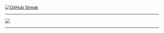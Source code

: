 [![GitHub Streak](https://streak-stats.demolab.com?user=YashDuhan&theme=github-dark)](https://git.io/streak-stats)

---

<a href="https://leetcode.com/YashDuhan">
  <picture>
    <source media="(prefers-color-scheme: dark)" srcset="https://leetcode-progress.cool2645.workers.dev/?username=YashDuhan&theme=dark" />
    <img align="center" src="https://leetcode-progress.cool2645.workers.dev/?username=YashDuhan" />
  </picture>
</a>

---
